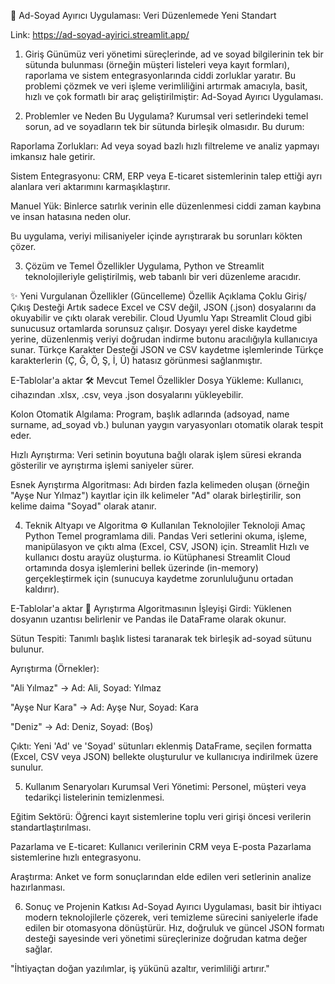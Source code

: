 🚀 Ad-Soyad Ayırıcı Uygulaması: Veri Düzenlemede Yeni Standart

Link: https://ad-soyad-ayirici.streamlit.app/

1. Giriş
Günümüz veri yönetimi süreçlerinde, ad ve soyad bilgilerinin tek bir sütunda bulunması (örneğin müşteri listeleri veya kayıt formları), raporlama ve sistem entegrasyonlarında ciddi zorluklar yaratır. Bu problemi çözmek ve veri işleme verimliliğini artırmak amacıyla, basit, hızlı ve çok formatlı bir araç geliştirilmiştir: Ad-Soyad Ayırıcı Uygulaması.

2. Problemler ve Neden Bu Uygulama?
Kurumsal veri setlerindeki temel sorun, ad ve soyadların tek bir sütunda birleşik olmasıdır. Bu durum:

Raporlama Zorlukları: Ad veya soyad bazlı hızlı filtreleme ve analiz yapmayı imkansız hale getirir.

Sistem Entegrasyonu: CRM, ERP veya E-ticaret sistemlerinin talep ettiği ayrı alanlara veri aktarımını karmaşıklaştırır.

Manuel Yük: Binlerce satırlık verinin elle düzenlenmesi ciddi zaman kaybına ve insan hatasına neden olur.

Bu uygulama, veriyi milisaniyeler içinde ayrıştırarak bu sorunları kökten çözer.

3. Çözüm ve Temel Özellikler
Uygulama, Python ve Streamlit teknolojileriyle geliştirilmiş, web tabanlı bir veri düzenleme aracıdır.

✨ Yeni Vurgulanan Özellikler (Güncelleme)
Özellik	Açıklama
Çoklu Giriş/Çıkış Desteği	Artık sadece Excel ve CSV değil, JSON (.json) dosyalarını da okuyabilir ve çıktı olarak verebilir.
Cloud Uyumlu Yapı	Streamlit Cloud gibi sunucusuz ortamlarda sorunsuz çalışır. Dosyayı yerel diske kaydetme yerine, düzenlenmiş veriyi doğrudan indirme butonu aracılığıyla kullanıcıya sunar.
Türkçe Karakter Desteği	JSON ve CSV kaydetme işlemlerinde Türkçe karakterlerin (Ç, Ğ, Ö, Ş, İ, Ü) hatasız görünmesi sağlanmıştır.

E-Tablolar'a aktar
🛠️ Mevcut Temel Özellikler
Dosya Yükleme: Kullanıcı, cihazından .xlsx, .csv, veya .json dosyalarını yükleyebilir.

Kolon Otomatik Algılama: Program, başlık adlarında (adsoyad, name surname, ad_soyad vb.) bulunan yaygın varyasyonları otomatik olarak tespit eder.

Hızlı Ayrıştırma: Veri setinin boyutuna bağlı olarak işlem süresi ekranda gösterilir ve ayrıştırma işlemi saniyeler sürer.

Esnek Ayrıştırma Algoritması: Adı birden fazla kelimeden oluşan (örneğin "Ayşe Nur Yılmaz") kayıtlar için ilk kelimeler "Ad" olarak birleştirilir, son kelime daima "Soyad" olarak atanır.

4. Teknik Altyapı ve Algoritma
⚙️ Kullanılan Teknolojiler
Teknoloji	Amaç
Python	Temel programlama dili.
Pandas	Veri setlerini okuma, işleme, manipülasyon ve çıktı alma (Excel, CSV, JSON) için.
Streamlit	Hızlı ve kullanıcı dostu arayüz oluşturma.
io Kütüphanesi	Streamlit Cloud ortamında dosya işlemlerini bellek üzerinde (in-memory) gerçekleştirmek için (sunucuya kaydetme zorunluluğunu ortadan kaldırır).

E-Tablolar'a aktar
🧠 Ayrıştırma Algoritmasının İşleyişi
Girdi: Yüklenen dosyanın uzantısı belirlenir ve Pandas ile DataFrame olarak okunur.

Sütun Tespiti: Tanımlı başlık listesi taranarak tek birleşik ad-soyad sütunu bulunur.

Ayrıştırma (Örnekler):

"Ali Yılmaz" → Ad: Ali, Soyad: Yılmaz

"Ayşe Nur Kara" → Ad: Ayşe Nur, Soyad: Kara

"Deniz" → Ad: Deniz, Soyad: (Boş)

Çıktı: Yeni 'Ad' ve 'Soyad' sütunları eklenmiş DataFrame, seçilen formatta (Excel, CSV veya JSON) bellekte oluşturulur ve kullanıcıya indirilmek üzere sunulur.

5. Kullanım Senaryoları
Kurumsal Veri Yönetimi: Personel, müşteri veya tedarikçi listelerinin temizlenmesi.

Eğitim Sektörü: Öğrenci kayıt sistemlerine toplu veri girişi öncesi verilerin standartlaştırılması.

Pazarlama ve E-ticaret: Kullanıcı verilerinin CRM veya E-posta Pazarlama sistemlerine hızlı entegrasyonu.

Araştırma: Anket ve form sonuçlarından elde edilen veri setlerinin analize hazırlanması.

6. Sonuç ve Projenin Katkısı
Ad-Soyad Ayırıcı Uygulaması, basit bir ihtiyacı modern teknolojilerle çözerek, veri temizleme sürecini saniyelerle ifade edilen bir otomasyona dönüştürür. Hız, doğruluk ve güncel JSON formatı desteği sayesinde veri yönetimi süreçlerinize doğrudan katma değer sağlar.

"İhtiyaçtan doğan yazılımlar, iş yükünü azaltır, verimliliği artırır."
